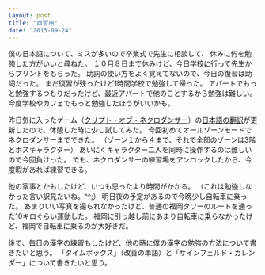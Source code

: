 ```yaml
---
layout: post
title: "自習用"
date: "2015-09-24"
---
```

僕の日本語について、ミスが多いので卒業式で先生に相談して、
休みに何を勉強した方がいいと尋ねた。
１０月８日まで休みけど、今日学校に行って先生からプリントをもらった。
助詞の使い方をよく覚えてないので、今日の復習は助詞だった。
まだ復習が残ったけど1時間学校で勉強して帰った。
アパートでもっと勉強するつもりだったけど、最近アパートで他のことするから勉強は難しい。
今度学校やカフェでもっと勉強したほうがいいかも。

昨日気に入ったゲーム（[クリプト・オブ・ネクロダンサー][Trailer]）の[日本語の翻訳][Update]が更新したので、休憩した時に少し試してみた。
今回初めてオールゾーンモードでネクロダンサーまでできた。
（ゾーン１から４まで、それで全部のゾーンは3階とボスキャラクター）
あいにくキャラクター二人を同時に操作するのは難しいので今回負けった。
でも、ネクロダンサーの練習場をアンロックしたから、今度暇があれば練習できる。

他の家事とかもしたけど、いつも思ったより時間がかかる。
（これは勉強しなかった言い訳見たいね。^^;）
明日夜の予定があるので今晩少し自転車に乗った。
あまりいい写真を撮られなかったけど、普通の福岡タワーのルートを通った10キロぐらい運動した。
福岡に引っ越し前にあまり自転車に乗らなかったけど、福岡で自転車に乗るのが大好きだ。

後で、毎日の漢字の練習もしたけど、他の時に僕の漢字の勉強の方法について書きたいと思う。
「タイムボックス」（改善の単語）と「サインフェルド・カレンダー」について書きたいと思う。

[Trailer]: https://www.youtube.com/watch?v=-HiQUw5Np8o
[Update]: http://braceyourselfgames.com/forums/viewtopic.php?f=5&t=3829
